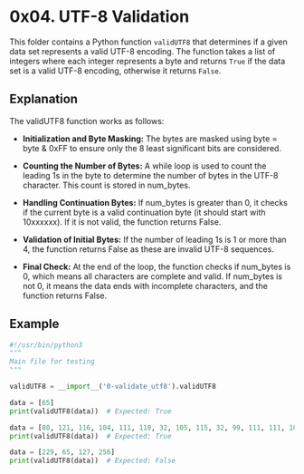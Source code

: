 # 0x04. UTF-8 Validation

This folder contains a Python function `validUTF8` that determines if a given data set represents a valid UTF-8 encoding. The function takes a list of integers where each integer represents a byte and returns `True` if the data set is a valid UTF-8 encoding, otherwise it returns `False`.

## Explanation

The validUTF8 function works as follows:

- **Initialization and Byte Masking:** The bytes are masked using byte = byte & 0xFF to ensure only the 8 least significant bits are considered.

- **Counting the Number of Bytes:** A while loop is used to count the leading 1s in the byte to determine the number of bytes in the UTF-8 character. This count is stored in num_bytes.

- **Handling Continuation Bytes:** If num_bytes is greater than 0, it checks if the current byte is a valid continuation byte (it should start with 10xxxxxx). If it is not valid, the function returns False.

- **Validation of Initial Bytes:** If the number of leading 1s is 1 or more than 4, the function returns False as these are invalid UTF-8 sequences.

- **Final Check:** At the end of the loop, the function checks if num_bytes is 0, which means all characters are complete and valid. If num_bytes is not 0, it means the data ends with incomplete characters, and the function returns False.

## Example

```python
#!/usr/bin/python3
"""
Main file for testing
"""

validUTF8 = __import__('0-validate_utf8').validUTF8

data = [65]
print(validUTF8(data))  # Expected: True

data = [80, 121, 116, 104, 111, 110, 32, 105, 115, 32, 99, 111, 111, 108, 33]
print(validUTF8(data))  # Expected: True

data = [229, 65, 127, 256]
print(validUTF8(data))  # Expected: False
```
